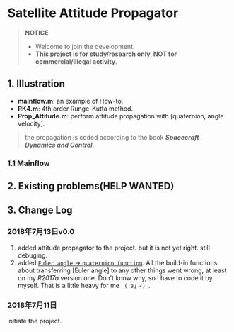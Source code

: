 # Satellite Attitude Propagator

> **NOTICE**
>* Welcome to join the development.
>* **This project is for study/research only, NOT for commercial/illegal activity**.

## 1. Illustration

* **mainflow.m**: an example of How-to.
* **RK4.m**: 4th order Runge-Kutta method.
* **Prop_Attitude.m**: perform attitude propagation with [quaternion, angle velocity].

> the propagation is coded according to the book ***Spacecraft Dynamics and Control***.

### 1.1 Mainflow

## 2. Existing problems(HELP WANTED)

## 3. Change Log

### 2018年7月13日**v0.0**

1. added attitude propagator to the project. but it is not yet right. still debuging.
2. added [```Euler angle``` -> ```quaternion function```](http://www.euclideanspace.com/maths/geometry/rotations/conversions/eulerToQuaternion/index.htm). All the build-in functions about transferring [Euler angle] to any other things went wrong, at least on my *R2017a* version one. Don't know why, so I have to code it by myself. That is a little heavy for me ```_(:з」∠)_```.

### 2018年7月11日

initiate the project.
